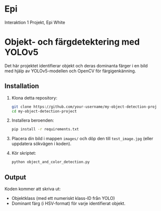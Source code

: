 # Epi
Interaktion 1 Projekt, Epi White

# Objekt- och färgdetektering med YOLOv5

Det här projektet identifierar objekt och deras dominanta färger i en bild med hjälp av YOLOv5-modellen och OpenCV för färgigenkänning.

## Installation

1. Klona detta repository:

    ```bash
    git clone https://github.com/your-username/my-object-detection-project.git
    cd my-object-detection-project
    ```

2. Installera beroenden:

    ```bash
    pip install -r requirements.txt
    ```

3. Placera din bild i mappen `images/` och döp den till `test_image.jpg` (eller uppdatera sökvägen i koden).

4. Kör skriptet:

    ```bash
    python object_and_color_detection.py
    ```

## Output

Koden kommer att skriva ut:
- Objektklass (med ett numeriskt klass-ID från YOLO)
- Dominant färg (i HSV-format) för varje identifierat objekt.
